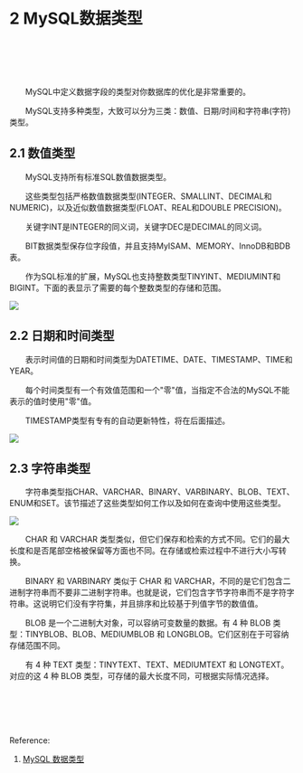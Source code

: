 # 2 MySQL数据类型

<br>
<br>
<br>
<br>

&emsp;&emsp;MySQL中定义数据字段的类型对你数据库的优化是非常重要的。

&emsp;&emsp;MySQL支持多种类型，大致可以分为三类：数值、日期/时间和字符串(字符)类型。

## 2.1 数值类型

&emsp;&emsp;MySQL支持所有标准SQL数值数据类型。

&emsp;&emsp;这些类型包括严格数值数据类型(INTEGER、SMALLINT、DECIMAL和NUMERIC)，以及近似数值数据类型(FLOAT、REAL和DOUBLE PRECISION)。

&emsp;&emsp;关键字INT是INTEGER的同义词，关键字DEC是DECIMAL的同义词。

&emsp;&emsp;BIT数据类型保存位字段值，并且支持MyISAM、MEMORY、InnoDB和BDB表。

&emsp;&emsp;作为SQL标准的扩展，MySQL也支持整数类型TINYINT、MEDIUMINT和BIGINT。下面的表显示了需要的每个整数类型的存储和范围。

![](https://upload-images.jianshu.io/upload_images/10947003-47885bfe45ef005e.png?imageMogr2/auto-orient/strip%7CimageView2/2/w/1240)


## 2.2 日期和时间类型

&emsp;&emsp;表示时间值的日期和时间类型为DATETIME、DATE、TIMESTAMP、TIME和YEAR。

&emsp;&emsp;每个时间类型有一个有效值范围和一个"零"值，当指定不合法的MySQL不能表示的值时使用"零"值。

&emsp;&emsp;TIMESTAMP类型有专有的自动更新特性，将在后面描述。

![](https://upload-images.jianshu.io/upload_images/10947003-77f31dc69f8baec8.png?imageMogr2/auto-orient/strip%7CimageView2/2/w/1240)

## 2.3 字符串类型

&emsp;&emsp;字符串类型指CHAR、VARCHAR、BINARY、VARBINARY、BLOB、TEXT、ENUM和SET。该节描述了这些类型如何工作以及如何在查询中使用这些类型。

![](https://upload-images.jianshu.io/upload_images/10947003-e0f1af9beb05f08a.png?imageMogr2/auto-orient/strip%7CimageView2/2/w/1240)

&emsp;&emsp;CHAR 和 VARCHAR 类型类似，但它们保存和检索的方式不同。它们的最大长度和是否尾部空格被保留等方面也不同。在存储或检索过程中不进行大小写转换。

&emsp;&emsp;BINARY 和 VARBINARY 类似于 CHAR 和 VARCHAR，不同的是它们包含二进制字符串而不要非二进制字符串。也就是说，它们包含字节字符串而不是字符字符串。这说明它们没有字符集，并且排序和比较基于列值字节的数值值。

&emsp;&emsp;BLOB 是一个二进制大对象，可以容纳可变数量的数据。有 4 种 BLOB 类型：TINYBLOB、BLOB、MEDIUMBLOB 和 LONGBLOB。它们区别在于可容纳存储范围不同。

&emsp;&emsp;有 4 种 TEXT 类型：TINYTEXT、TEXT、MEDIUMTEXT 和 LONGTEXT。对应的这 4 种 BLOB 类型，可存储的最大长度不同，可根据实际情况选择。


<br>
<br>
<br>
<br>

Reference:

1. [MySQL 数据类型](http://www.runoob.com/mysql/mysql-data-types.html)